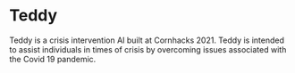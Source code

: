 # Teddy
Teddy is a crisis intervention AI built at Cornhacks 2021. Teddy is intended to assist individuals in times of crisis by overcoming issues associated with the Covid 19 pandemic.
